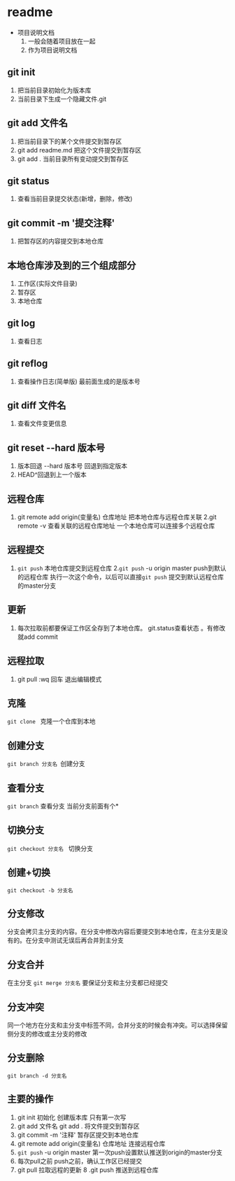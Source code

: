# readme
+ 项目说明文档
  1. 一般会随着项目放在一起
  2. 作为项目说明文档
  
## git init 
1. 把当前目录初始化为版本库
2. 当前目录下生成一个隐藏文件.git
## git add 文件名
1. 把当前目录下的某个文件提交到暂存区
2. git add readme.md 把这个文件提交到暂存区
3. git add . 当前目录所有变动提交到暂存区
## git status 
1. 查看当前目录提交状态(新增，删除，修改)
## git commit -m '提交注释'
1. 把暂存区的内容提交到本地仓库
## 本地仓库涉及到的三个组成部分
1. 工作区(实际文件目录)
2. 暂存区
3. 本地仓库

## git log 
1. 查看日志
## git reflog
1. 查看操作日志(简单版) 最前面生成的是版本号

## git diff 文件名
1. 查看文件变更信息 

## git reset --hard 版本号
1. 版本回退  --hard 版本号 回退到指定版本
2. HEAD^回退到上一个版本


## 远程仓库
 1. git remote add origin(变量名) 仓库地址 
 把本地仓库与远程仓库关联
 2.git remote -v 查看关联的远程仓库地址  一个本地仓库可以连接多个远程仓库

## 远程提交
1. `git push` 本地仓库提交到远程仓库
2.`git push` -u origin master   push到默认的远程仓库
执行一次这个命令，以后可以直接`git push` 提交到默认远程仓库的master分支

## 更新
1. 每次拉取前都要保证工作区全存到了本地仓库。
git.status查看状态 。有修改就add commit
## 远程拉取
1. git pull
:wq 回车 退出编辑模式

## 克隆
`git clone ` 克隆一个仓库到本地

## 创建分支
 `git branch 分支名 `创建分支
## 查看分支
 `git branch` 查看分支  当前分支前面有个*
## 切换分支
 `git checkout 分支名 ` 切换分支
## 创建+切换
  `git checkout -b 分支名`
## 分支修改
 分支会拷贝主分支的内容。在分支中修改内容后要提交到本地仓库，在主分支是没有的。在分支中测试无误后再合并到主分支
 
## 分支合并
在主分支 `git merge 分支名`
要保证分支和主分支都已经提交
## 分支冲突
同一个地方在分支和主分支中标签不同，合并分支的时候会有冲突。可以选择保留侧分支的修改或主分支的修改
## 分支删除
  `git branch -d 分支名`
  





## 主要的操作
1. git init 初始化 创建版本库  只有第一次写
2. git add 文件名  git add . 将文件提交到暂存区
3. git commit -m '注释'   暂存区提交到本地仓库
4. git remote add origin(变量名) 仓库地址  连接远程仓库
5. `git push` -u origin master  第一次push设置默认推送到origin的master分支
6. 每次pull之前 push之前，确认工作区已经提交
7. git pull 拉取远程的更新
8 .git push 推送到远程仓库
<!-- ## 引入js代码
```js
var  abc = 123;
function say(){
    console.log(abc);
}
```
---
## 引入css代码
```css
.box{
    width:100px;
} -->
